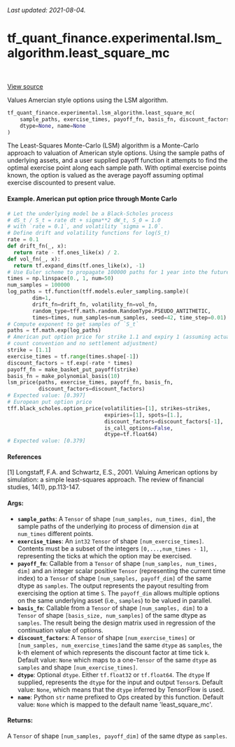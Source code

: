 <!--
This file is generated by a tool. Do not edit directly.
For open-source contributions the docs will be updated automatically.
-->

*Last updated: 2021-08-04.*

<div itemscope itemtype="http://developers.google.com/ReferenceObject">
<meta itemprop="name" content="tf_quant_finance.experimental.lsm_algorithm.least_square_mc" />
<meta itemprop="path" content="Stable" />
</div>

# tf_quant_finance.experimental.lsm_algorithm.least_square_mc

<!-- Insert buttons and diff -->

<table class="tfo-notebook-buttons tfo-api" align="left">
</table>

<a target="_blank" href="https://github.com/google/tf-quant-finance/blob/master/tf_quant_finance/experimental/lsm_algorithm/lsm.py">View source</a>



Values Amercian style options using the LSM algorithm.

```python
tf_quant_finance.experimental.lsm_algorithm.least_square_mc(
    sample_paths, exercise_times, payoff_fn, basis_fn, discount_factors=None,
    dtype=None, name=None
)
```



<!-- Placeholder for "Used in" -->

The Least-Squares Monte-Carlo (LSM) algorithm is a Monte-Carlo approach to
valuation of American style options. Using the sample paths of underlying
assets, and a user supplied payoff function it attempts to find the optimal
exercise point along each sample path. With optimal exercise points known,
the option is valued as the average payoff assuming optimal exercise
discounted to present value.

#### Example. American put option price through Monte Carlo
```python
# Let the underlying model be a Black-Scholes process
# dS_t / S_t = rate dt + sigma**2 dW_t, S_0 = 1.0
# with `rate = 0.1`, and volatility `sigma = 1.0`.
# Define drift and volatility functions for log(S_t)
rate = 0.1
def drift_fn(_, x):
  return rate - tf.ones_like(x) / 2.
def vol_fn(_, x):
  return tf.expand_dims(tf.ones_like(x), -1)
# Use Euler scheme to propagate 100000 paths for 1 year into the future
times = np.linspace(0., 1, num=50)
num_samples = 100000
log_paths = tf.function(tff.models.euler_sampling.sample)(
        dim=1,
        drift_fn=drift_fn, volatility_fn=vol_fn,
        random_type=tff.math.random.RandomType.PSEUDO_ANTITHETIC,
        times=times, num_samples=num_samples, seed=42, time_step=0.01)
# Compute exponent to get samples of `S_t`
paths = tf.math.exp(log_paths)
# American put option price for strike 1.1 and expiry 1 (assuming actual day
# count convention and no settlement adjustment)
strike = [1.1]
exercise_times = tf.range(times.shape[-1])
discount_factors = tf.exp(-rate * times)
payoff_fn = make_basket_put_payoff(strike)
basis_fn = make_polynomial_basis(10)
lsm_price(paths, exercise_times, payoff_fn, basis_fn,
          discount_factors=discount_factors)
# Expected value: [0.397]
# European put option price
tff.black_scholes.option_price(volatilities=[1], strikes=strikes,
                               expiries=[1], spots=[1.],
                               discount_factors=discount_factors[-1],
                               is_call_options=False,
                               dtype=tf.float64)
# Expected value: [0.379]
```
#### References

[1] Longstaff, F.A. and Schwartz, E.S., 2001. Valuing American options by
simulation: a simple least-squares approach. The review of financial studies,
14(1), pp.113-147.

#### Args:


* <b>`sample_paths`</b>: A `Tensor` of shape `[num_samples, num_times, dim]`, the
  sample paths of the underlying ito process of dimension `dim` at
  `num_times` different points.
* <b>`exercise_times`</b>: An `int32` `Tensor` of shape `[num_exercise_times]`.
  Contents must be a subset of the integers `[0,...,num_times - 1]`,
  representing the ticks at which the option may be exercised.
* <b>`payoff_fn`</b>: Callable from a `Tensor` of shape `[num_samples, num_times, dim]`
  and an integer scalar positive `Tensor` (representing the current time
  index) to a `Tensor` of shape `[num_samples, payoff_dim]`
  of the same dtype as `samples`. The output represents the payout resulting
  from exercising the option at time `S`. The `payoff_dim` allows multiple
  options on the same underlying asset (i.e., `samples`) to be valued in
  parallel.
* <b>`basis_fn`</b>: Callable from a `Tensor` of shape `[num_samples, dim]` to a
  `Tensor` of shape `[basis_size, num_samples]` of the same dtype as
  `samples`. The result being the design matrix used in regression of the
  continuation value of options.
* <b>`discount_factors`</b>: A `Tensor` of shape `[num_exercise_times]` or
  `[num_samples, num_exercise_times]`and the same `dtype` as `samples`,
  the k-th element of which represents the discount factor at time tick `k`.
  Default value: `None` which maps to a one-`Tensor` of the same `dtype`
    as `samples` and shape `[num_exercise_times]`.
* <b>`dtype`</b>: Optional `dtype`. Either `tf.float32` or `tf.float64`. The `dtype`
  If supplied, represents the `dtype` for the input and output `Tensor`s.
  Default value: `None`, which means that the `dtype` inferred by TensorFlow
  is used.
* <b>`name`</b>: Python `str` name prefixed to Ops created by this function.
  Default value: `None` which is mapped to the default name
  'least_square_mc'.

#### Returns:

A `Tensor` of shape `[num_samples, payoff_dim]` of the same dtype as
`samples`.
